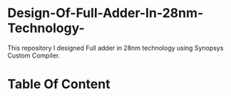 # Design-Of-Full-Adder-In-28nm-Technology-

This repository I designed Full adder in 28nm technology using Synopsys Custom Compiler.

# Table Of Content <br/>


